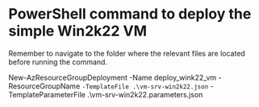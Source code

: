 # PowerShell command to deploy the simple Win2k22 VM

Remember to navigate to the folder where the relevant files are located before running the command.

New-AzResourceGroupDeployment -Name deploy_wink22_vm -ResourceGroupName <RESOURCE GROUP NAME> `
-TemplateFile .\vm-srv-win2k22.json `
-TemplateParameterFile .\vm-srv-win2k22.parameters.json